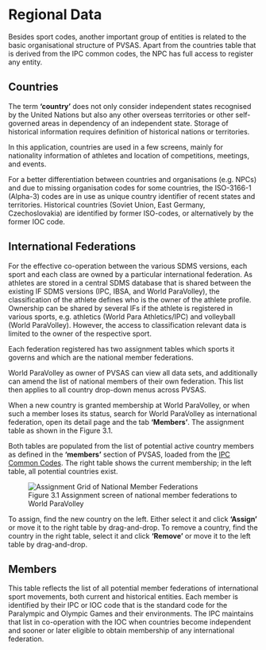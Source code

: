 # Regional Data

Besides sport codes, another important group of entities is related to the basic organisational 
structure of PVSAS. Apart from the countries table that is derived from the IPC common codes, 
the NPC has full access to register any entity.

## Countries 

The term **‘country’** does not only consider independent states recognised by the United 
Nations but also any other overseas territories or other self-governed areas in dependency of 
an independent state. Storage of historical information requires definition of historical 
nations or territories.

In this application, countries are used in a few screens, mainly for nationality information of 
athletes and location of competitions, meetings, and events.

For a better differentiation between countries and organisations (e.g. NPCs) and due to 
missing organisation codes for some countries, the ISO-3166-1 (Alpha-3) codes are in use as 
unique country identifier of recent states and territories. Historical countries (Soviet Union, 
East Germany, Czechoslovakia) are identified by former ISO-codes, or alternatively by the 
former IOC code.

## International Federations

For the effective co-operation between the various SDMS versions, each sport and each class 
are owned by a particular international federation. As athletes are stored in a central SDMS 
database that is shared between the existing IF SDMS versions (IPC, IBSA, and World 
ParaVolley), the classification of the athlete defines who is the owner of the athlete profile. 
Ownership can be shared by several IFs if the athlete is registered in various sports, e.g. 
athletics (World Para Athletics/IPC) and volleyball (World ParaVolley). However, the access to 
classification relevant data is limited to the owner of the respective sport.

Each federation registered has two assignment tables which sports it governs and which are 
the national member federations.

World ParaVolley as owner of PVSAS can view all data sets, and additionally can amend the 
list of national members of their own federation. This list then applies to all country drop-down
menus across PVSAS.

When a new country is granted membership at World ParaVolley, or when such a member 
loses its status, search for World ParaVolley as international federation, open its detail page 
and the tab **‘Members’**. The assignment table as shown in the Figure 3.1.

Both tables are populated from the list of potential active country members as defined in the 
**‘members’** section of PVSAS, loaded from the [IPC Common Codes](https://db.ipc-services.org/centre/common-codes/index). 
The right table shows the current membership; in the left table, all potential countries exist.

<figure>
  <img src="_img/figures/3.1-assignment-grid-federation.png" alt="Assignment Grid of National Member Federations" class="screenshot">
  <figcaption>Figure 3.1 Assignment screen of national member federations to World ParaVolley</figcaption>
</figure>

To assign, find the new country on the left. Either select it and click **‘Assign’** or move it to the 
right table by drag-and-drop. To remove a country, find the country in the right table, select it 
and click **‘Remove’** or move it to the left table by drag-and-drop.

## Members

This table reflects the list of all potential member federations of international sport movements, 
both current and historical entities. Each member is identified by their IPC or IOC code that is 
the standard code for the Paralympic and Olympic Games and their environments. The IPC maintains 
that list in co-operation with the IOC when countries become independent and sooner or later 
eligible to obtain membership of any international federation.